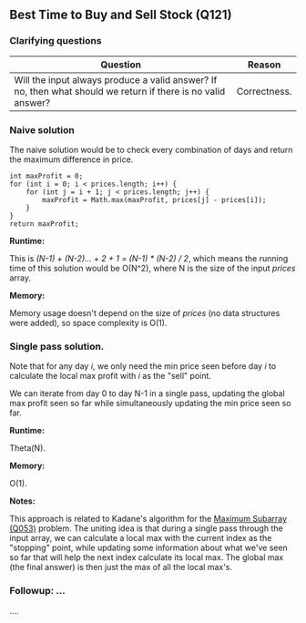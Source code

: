 ## Best Time to Buy and Sell Stock (Q121)

### Clarifying questions

| Question | Reason |
| --- | --- |
| Will the input always produce a valid answer? If no, then what should we return if there is no valid answer? | Correctness. |

### Naive solution

The naive solution would be to check every combination of days and return the maximum difference in price.

```
int maxProfit = 0;
for (int i = 0; i < prices.length; i++) {
    for (int j = i + 1; j < prices.length; j++) {
        maxProfit = Math.max(maxProfit, prices[j] - prices[i]);
    }
}
return maxProfit;
```

**Runtime:**

This is *(N-1) + (N-2)... + 2 + 1 = (N-1) * (N-2) / 2*, which means the running time of this solution would be O(N^2), where N is the size of the input *prices* array.

**Memory:**

Memory usage doesn't depend on the size of *prices* (no data structures were added), so space complexity is O(1).


### Single pass solution.

Note that for any day *i*, we only need the min price seen before day *i* to calculate the local max profit with *i* as the "sell" point.

We can iterate from day 0 to day N-1 in a single pass, updating the global max profit seen so far while simultaneously updating the min price seen so far.

**Runtime:**

Theta(N).

**Memory:**

O(1).

**Notes:**

This approach is related to Kadane's algorithm for the [Maximum Subarray (Q053)](#maximum-subarray-(q053)) problem. The uniting idea is that during a single pass through the input array, we can calculate a local max with the current index as the "stopping" point, while updating some information about what we've seen so far that will help the next index calculate its local max. The global max (the final answer) is then just the max of all the local max's.


### Followup: ...

....
